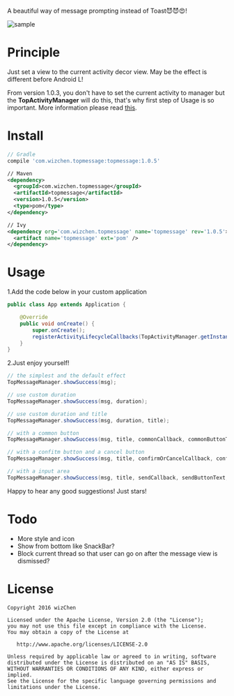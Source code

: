 A beautiful way of message prompting instead of Toast😈😈😍!

![sample](screenshots/sample.gif)

# Principle
Just set a view to the current activity decor view. May be the effect is different before Android L!

From version 1.0.3, you don't have to set the current activity to manager but the **TopActivityManager** will do this, that's why first step of Usage is so important.
More information please read [this](http://stackoverflow.com/questions/11411395/how-to-get-current-foreground-activity-context-in-android/29786451#29786451).

# Install

```groovy
// Gradle
compile 'com.wizchen.topmessage:topmessage:1.0.5'
```

```xml
// Maven
<dependency>
  <groupId>com.wizchen.topmessage</groupId>
  <artifactId>topmessage</artifactId>
  <version>1.0.5</version>
  <type>pom</type>
</dependency>
```

```xml
// Ivy
<dependency org='com.wizchen.topmessage' name='topmessage' rev='1.0.5'>
  <artifact name='topmessage' ext='pom' />
</dependency>
```

# Usage

1.Add the code below in your custom application

```Java
public class App extends Application {

    @Override
    public void onCreate() {
        super.onCreate();
        registerActivityLifecycleCallbacks(TopActivityManager.getInstance());
    }
}
```

2.Just enjoy yourself!

```Java
// the simplest and the default effect
TopMessageManager.showSuccess(msg);
```

```Java
// use custom duration
TopMessageManager.showSuccess(msg, duration);
```

```Java
// use custom duration and title
TopMessageManager.showSuccess(msg, duration, title);
```

```Java
// with a common button
TopMessageManager.showSuccess(msg, title, commonCallback, commonButtonText);
```

```Java
// with a confitm button and a cancel button
TopMessageManager.showSuccess(msg, title, confirmOrCancelCallback, confirmButtonText, cancelButtonText);
```

```Java
// with a input area
TopMessageManager.showSuccess(msg, title, sendCallback, sendButtonText, inputHint);
```

Happy to hear any good suggestions! Just stars!

# Todo

- More style and icon
- Show from bottom like SnackBar?
- Block current thread so that user can go on after the message view is dismissed?

# License

```
Copyright 2016 wizChen

Licensed under the Apache License, Version 2.0 (the "License");
you may not use this file except in compliance with the License.
You may obtain a copy of the License at

   http://www.apache.org/licenses/LICENSE-2.0

Unless required by applicable law or agreed to in writing, software
distributed under the License is distributed on an "AS IS" BASIS,
WITHOUT WARRANTIES OR CONDITIONS OF ANY KIND, either express or implied.
See the License for the specific language governing permissions and
limitations under the License.
```